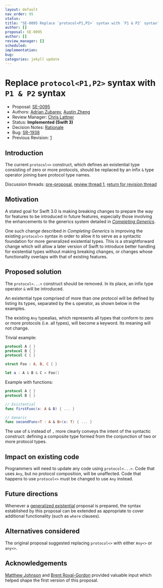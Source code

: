 ```yaml
---
layout: default
nav_order: 95
status: 
title: "SE-0095 Replace `protocol<P1,P2>` syntax with `P1 & P2` syntax"
author: []
proposal: SE-0095
author: []
review_manager: []
scheduled: 
implementation: 
bug: 
categories: jekyll update
---
```


# Replace `protocol<P1,P2>` syntax with `P1 & P2` syntax

* Proposal: [SE-0095](0095-any-as-existential.md)
* Authors: [Adrian Zubarev](https://github.com/DevAndArtist), [Austin Zheng](https://github.com/austinzheng)
* Review Manager: [Chris Lattner](http://github.com/lattner)
* Status: **Implemented (Swift 3)**
* Decision Notes: [Rationale](https://lists.swift.org/pipermail/swift-evolution-announce/2016-June/000198.html)
* Bug: [SR-1938](https://bugs.swift.org/browse/SR-1938)
* Previous Revision: [1](https://github.com/apple/swift-evolution/blob/a4356fee94c06181715fad83aa61e923eb73f8ec/proposals/0095-any-as-existential.md)

## Introduction

The current `protocol<>` construct, which defines an existential type consisting of zero or more protocols, should be replaced by an infix `&` type operator joining bare protocol type names.

Discussion threads: 
[pre-proposal](https://lists.swift.org/pipermail/swift-evolution/Week-of-Mon-20160516/018109.html), 
[review thread 1](https://lists.swift.org/pipermail/swift-evolution/Week-of-Mon-20160620/021713.html),
[return for revision thread](https://lists.swift.org/pipermail/swift-evolution-announce/2016-June/000182.html)

## Motivation

A stated goal for Swift 3.0 is making breaking changes to prepare the way for features to be introduced in future features, especially those involving the enhancements to the generics system detailed in [*Completing Generics*](https://github.com/apple/swift/blob/master/docs/GenericsManifesto.md).

One such change described in *Completing Generics* is improving the existing `protocol<>` syntax in order to allow it to serve as a syntactic foundation for more generalized existential types. This is a straightforward change which will allow a later version of Swift to introduce better handling for existential types without making breaking changes, or changes whose functionality overlaps with that of existing features.

## Proposed solution

The `protocol<...>` construct should be removed. In its place, an infix type operator `&` will be introduced.

An existential type comprised of more than one protocol will be defined by listing its types, separated by the `&` operator, as shown below in the examples.

The existing `Any` typealias, which represents all types that conform to zero or more protocols (i.e. all types), will become a keyword. Its meaning will not change.

Trivial example:

```swift
protocol A { }
protocol B { }
protocol C { }

struct Foo : A, B, C { }

let a : A & B & C = Foo()
```

Example with functions:

```swift
protocol A { }
protocol B { }

// Existential
func firstFunc(x: A & B) { ... }

// Generic
func secondFunc<T : A & B>(x: T) { ... }
```

The use of `&` instead of `,` more clearly conveys the intent of the syntactic construct: defining a composite type formed from the conjunction of two or more protocol types.

## Impact on existing code

Programmers will need to update any code using `protocol<...>`. Code that uses `Any`, but no protocol composition, will be unaffected. Code that happens to use `protocol<>` must be changed to use `Any` instead.

## Future directions

Whenever a [generalized existential](https://github.com/apple/swift/blob/master/docs/GenericsManifesto.md#generalized-existentials) proposal is prepared, the syntax established by this proposal can be extended as appropriate to cover additional functionality (such as `where` clauses).

## Alternatives considered

The original proposal suggested replacing `protocol<>` with either `Any<>` or `any<>`.

## Acknowledgements

[Matthew Johnson](https://github.com/anandabits) and [Brent Royal-Gordon](https://github.com/brentdax) provided valuable input which helped shape the first version of this proposal.


